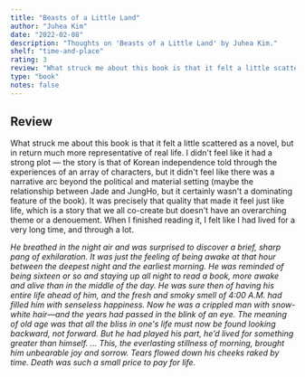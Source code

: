 ```yaml
---
title: "Beasts of a Little Land"
author: "Juhea Kim"
date: "2022-02-08"
description: "Thoughts on 'Beasts of a Little Land' by Juhea Kim."
shelf: "time-and-place"
rating: 3
review: "What struck me about this book is that it felt a little scattered as a novel, but in return much more representative of real life. I didn’t feel like it had a strong plot — the story is that of Korean independence told through the experiences of an array of characters, but it didn't feel like there was a narrative arc beyond the political and material setting (maybe the relationship between Jade and JungHo, but it certainly wasn’t a dominating feature of the book). It was precisely that quality that made it feel just like life, which is a story that we all co-create but doesn't have an overarching theme or a denouement. When I finished reading it, I felt like I had lived for a very long time, and through a lot.<br/><br/><i>He breathed in the night air and was surprised to discover a brief, sharp pang of exhilaration. It was just the feeling of being awake at that hour between the deepest night and the earliest morning. He was reminded of being sixteen or so and staying up all night to read a book, more awake and alive than in the middle of the day. He was sure then of having his entire life ahead of him, and the fresh and smoky smell of 4:00 A.M. had filled him with senseless happiness. Now he was a crippled man with snow-white hair—and the years had passed in the blink of an eye. The meaning of old age was that all the bliss in one’s life must now be found looking backward, not forward. But he had played his part, he’d lived for something greater than himself. ... This, the everlasting stillness of morning, brought him unbearable joy and sorrow. Tears flowed down his cheeks raked by time. Death was such a small price to pay for life.</i>"
type: "book"
notes: false
---
```


## Review

What struck me about this book is that it felt a little scattered as a novel, but in return much more representative of real life. I didn't feel like it had a strong plot — the story is that of Korean independence told through the experiences of an array of characters, but it didn't feel like there was a narrative arc beyond the political and material setting (maybe the relationship between Jade and JungHo, but it certainly wasn't a dominating feature of the book). It was precisely that quality that made it feel just like life, which is a story that we all co-create but doesn't have an overarching theme or a denouement. When I finished reading it, I felt like I had lived for a very long time, and through a lot.

_He breathed in the night air and was surprised to discover a brief, sharp pang of exhilaration. It was just the feeling of being awake at that hour between the deepest night and the earliest morning. He was reminded of being sixteen or so and staying up all night to read a book, more awake and alive than in the middle of the day. He was sure then of having his entire life ahead of him, and the fresh and smoky smell of 4:00 A.M. had filled him with senseless happiness. Now he was a crippled man with snow-white hair—and the years had passed in the blink of an eye. The meaning of old age was that all the bliss in one's life must now be found looking backward, not forward. But he had played his part, he’d lived for something greater than himself. ... This, the everlasting stillness of morning, brought him unbearable joy and sorrow. Tears flowed down his cheeks raked by time. Death was such a small price to pay for life._

